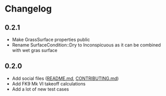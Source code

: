 # Changelog

## 0.2.1

* Make GrassSurface properties public
* Rename SurfaceCondition::Dry to Inconspicuous as it can be combined with wet gras surface

## 0.2.0

* Add social files ([README.md](README.md), [CONTRIBUTING.md](CONTRIBUTING.md))
* Add FK9 Mk VI takeoff calculations
* Add a lot of new test cases
